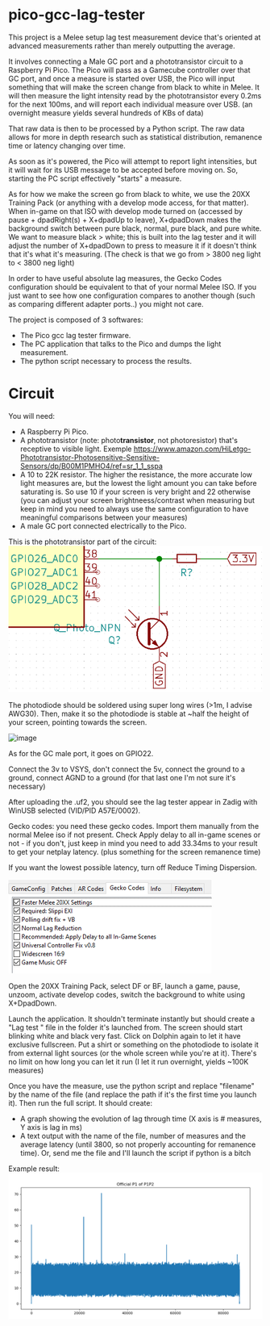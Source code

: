 # pico-gcc-lag-tester

This project is a Melee setup lag test measurement device that's oriented at advanced measurements rather than merely outputting the average.

It involves connecting a Male GC port and a phototransistor circuit to a Raspberry Pi Pico. The Pico will pass as a Gamecube controller over that GC port,
and once a measure is started over USB, the Pico will input something that will make the screen change from black to white in Melee. It will then measure the
light intensity read by the phototransistor every 0.2ms for the next 100ms, and will report each individual measure over USB. (an overnight measure yields
several hundreds of KBs of data)

That raw data is then to be processed by a Python script. The raw data allows for more in depth research such as statistical distribution, remanence time or 
latency changing over time.

As soon as it's powered, the Pico will attempt to report light intensities, but it will wait for its USB message to be accepted before moving on. So, starting 
the PC script effectively "starts" a measure.

As for how we make the screen go from black to white, we use the 20XX Training Pack (or anything with a develop mode access, for that matter). When in-game on 
that ISO with develop mode turned on (accessed by pause + dpadRight(s) + X+dpadUp to leave), X+dpadDown makes the background switch between pure black, normal, 
pure black, and pure white. We want to measure black > white; this is built into the lag tester and it will adjust the number of X+dpadDown to press to measure it 
if it doesn't think that it's what it's measuring. (The check is that we go from > 3800 neg light to < 3800 neg light)

In order to have useful absolute lag measures, the Gecko Codes configuration should be equivalent to that of your normal Melee ISO. If you just want to see how 
one configuration compares to another though (such as comparing different adapter ports..) you might not care.

The project is composed of 3 softwares:
- The Pico gcc lag tester firmware.
- The PC application that talks to the Pico and dumps the light measurement.
- The python script necessary to process the results.

# Circuit

You will need:

- A Raspberry Pi Pico.
- A phototransistor (note: photo**transistor**, not photoresistor) that's receptive to visible light. Exemple https://www.amazon.com/HiLetgo-Phototransistor-Photosensitive-Sensitive-Sensors/dp/B00M1PMHO4/ref=sr_1_1_sspa
- A 10 to 22K resistor. The higher the resistance, the more accurate low light measures are, but the lowest the light amount you can take before saturating is. So
use 10 if your screen is very bright and 22 otherwise (you can adjust your screen brightneess/contrast when measuring but keep in mind you need to always use the same 
configuration to have meaningful comparisons between your measures)
- A male GC port connected electrically to the Pico.

This is the phototransistor part of the circuit:
![image](img/photodiodeConnection.png)

The photodiode should be soldered using super long wires (>1m, I advise AWG30). Then, make it so the photodiode is stable at ~half the height of your screen, pointing
towards the screen.

![image](img/IMG_20220514_234122.jpg)

As for the GC male port, it goes on GPIO22.

Connect the 3v to VSYS, don't connect the 5v, connect the ground to a ground, connect AGND to a ground (for that last one I'm not sure it's necessary)

After uploading the .uf2, you should see the lag tester appear in Zadig with WinUSB selected (VID/PID A57E/0002).

Gecko codes: you need these gecko codes. Import them manually from the normal Melee iso if not present. Check Apply delay to all in-game scenes or not - if you don't, just keep in mind you need to add 33.34ms to your result to get your netplay latency. (plus something for the screen remanence time)

If you want the lowest possible latency, turn off Reduce Timing Dispersion.

![image](img/geckoCodesWithoutDelayInGameScenes.png)


Open the 20XX Training Pack, select DF or BF, launch a game, pause, unzoom, activate develop codes, switch the background to white using X+DpadDown.

Launch the application. It shouldn't terminate instantly but should create a "Lag test <time>" file in the folder it's launched from. The screen should start blinking white and black very fast.
Click on Dolphin again to let it have exclusive fullscreen. Put a shirt or something on the photodiode to isolate it from external light sources (or the whole screen while you're at it).
There's no limit on how long you can let it run (I let it run overnight, yields ~100K measures)
  
Once you have the measure, use the python script and replace "filename" by the name of the file (and replace the path if it's the first time you launch it).
Then run the full script. It should create:
  - A graph showing the evolution of lag through time (X axis is # measures, Y axis is lag in ms)
  - A text output with the name of the file, number of measures and the average latency (until 3800, so not properly accounting for remanence time). Or, send me the file and I'll launch the script if python is a bitch
  
Example result:
![image](img/exemple.png)
